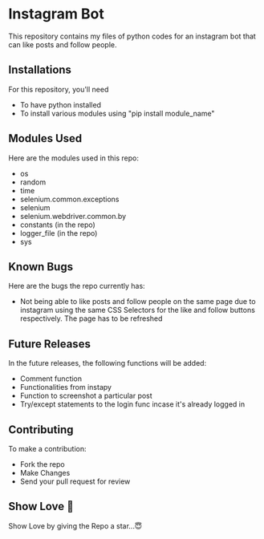 # Instagram Bot 
This repository contains my files of python codes for an instagram bot that can like posts and follow people.

## Installations
For this repository, you'll need 
- To have python installed
- To install various modules using "pip install module_name"

## Modules Used
Here are the modules used in this repo:
- os
- random
- time
- selenium.common.exceptions
- selenium
- selenium.webdriver.common.by
- constants (in the repo)
- logger_file (in the repo)
- sys

## Known Bugs
Here are the bugs the repo currently has:
- Not being able to like posts and follow people on the same page due to instagram using the same CSS Selectors for the like and follow buttons respectively. The page has to be refreshed

## Future Releases
In the future releases, the following functions will be added:
- Comment function
- Functionalities from instapy
- Function to screenshot a particular post
- Try/except statements to the login func incase it's already logged in

## Contributing
To make a contribution:
- Fork the repo
- Make Changes
- Send your pull request for review

## Show Love 💓
Show Love by giving the Repo a star...😇
